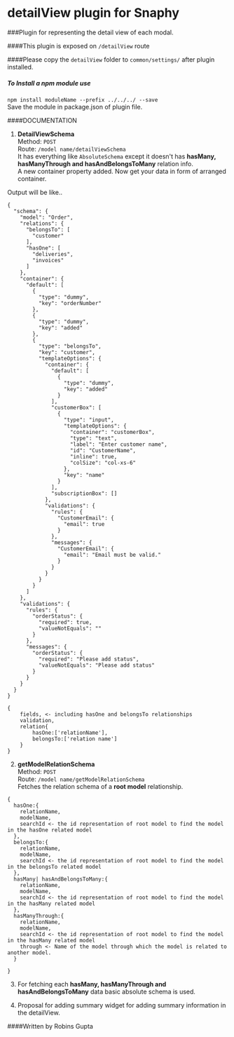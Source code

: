 # detailView plugin for Snaphy


###Plugin for representing the detail view of each modal.

####This plugin is exposed on  `/detailView` route

####Please copy the `detailView` folder to `common/settings/` after plugin installed.

##### To Install a npm module use  
`npm install moduleName --prefix ../../../ --save`   
Save the module in package.json of plugin file.


####DOCUMENTATION
1. **DetailViewSchema**  
Method: `POST`  
Route: `/model name/detailViewSchema`  
It has everything like `AbsoluteSchema` except it doesn't has __hasMany, hasManyThrough and hasAndBelongsToMany__ relation info.  
A new container property added.
Now get your data in form of arranged container.  

Output will be like..  
```
{
  "schema": {
    "model": "Order",
    "relations": {
      "belongsTo": [
        "customer"
      ],
      "hasOne": [
        "deliveries",
        "invoices"
      ]
    },
    "container": {
      "default": [
        {
          "type": "dummy",
          "key": "orderNumber"
        },
        {
          "type": "dummy",
          "key": "added"
        },
        {
          "type": "belongsTo",
          "key": "customer",
          "templateOptions": {
            "container": {
              "default": [
                {
                  "type": "dummy",
                  "key": "added"
                }
              ],
              "customerBox": [
                {
                  "type": "input",
                  "templateOptions": {
                    "container": "customerBox",
                    "type": "text",
                    "label": "Enter customer name",
                    "id": "CustomerName",
                    "inline": true,
                    "colSize": "col-xs-6"
                  },
                  "key": "name"
                }
              ],
              "subscriptionBox": []
            },
            "validations": {
              "rules": {
                "CustomerEmail": {
                  "email": true
                }
              },
              "messages": {
                "CustomerEmail": {
                  "email": "Email must be valid."
                }
              }
            }
          }
        }
      ]
    },
    "validations": {
      "rules": {
        "orderStatus": {
          "required": true,
          "valueNotEquals": ""
        }
      },
      "messages": {
        "orderStatus": {
          "required": "Please add status",
          "valueNotEquals": "Please add status"
        }
      }
    }
  }
}
```

```
{
    fields, <- including hasOne and belongsTo relationships 
    validation,
    relation{
        hasOne:['relationName'],
        belongsTo:['relation name']
    }
}
```
2. **getModelRelationSchema**  
Method: `POST`  
Route: `/model name/getModelRelationSchema`  
Fetches the relation schema of a **root model** relationship.      
```
{
  hasOne:{
    relationName,
    modelName,
    searchId <- the id representation of root model to find the model in the hasOne related model
  },
  belongsTo:{
    relationName,
    modelName,
    searchId <- the id representation of root model to find the model in the belongsTo related model
  },
  hasMany| hasAndBelongsToMany:{
    relationName,
    modelName,
    searchId <- the id representation of root model to find the model in the hasMany related model
  },
  hasManyThrough:{
    relationName,
    modelName,
    searchId <- the id representation of root model to find the model in the hasMany related model
    through <- Name of the model through which the model is related to another model.
  }
  
}
```

3. For fetching each  __hasMany, hasManyThrough and hasAndBelongsToMany__  data basic absolute schema is used.  

4. Proposal for adding summary widget for adding summary information in the detailView.

####Written by Robins Gupta

